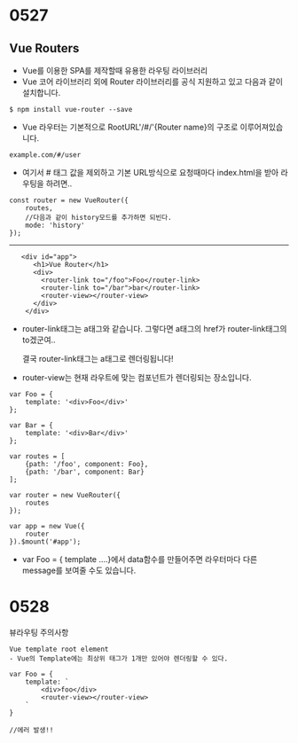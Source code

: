 <h1>
  0527
</h1>

<h2>
  Vue Routers
</h2>



- Vue를 이용한 SPA를 제작할때 유용한 라우팅 라이브러리
- Vue 코어 라이브러리 외에 Router 라이브러리를 공식 지원하고 있고 다음과 같이 설치합니다.

```
$ npm install vue-router --save
```

- Vue 라우터는 기본적으로 RootURL'/#/'{Router name}의 구조로 이루어져있습니다.

```
example.com/#/user
```

- 여기서 # 태그 값을 제외하고 기본 URL방식으로 요청때마다 index.html을 받아 라우팅을 하려면..

```
const router = new VueRouter({
	routes,
	//다음과 같이 history모드를 추가하면 되빈다.
	mode: 'history'
});
```



<hr>



```
   <div id="app">
      <h1>Vue Router</h1>
      <div>
        <router-link to="/foo">Foo</router-link>
        <router-link to="/bar">bar</router-link>
        <router-view></router-view>
      </div>
    </div>
```

- router-link태그는 a태그와 같습니다. 그렇다면 a태그의 href가 router-link태그의 to겠군여..

  결국 router-link태그는 a태그로 렌더링됩니다!

- router-view는 현재 라우트에 맞는 컴포넌트가 렌더링되는 장소입니다.



```
var Foo = {
	template: '<div>Foo</div>'
};

var Bar = {
	template: '<div>Bar</div>'
};

var routes = [
	{path: '/foo', component: Foo},
	{path: '/bar', component: Bar}
];

var router = new VueRouter({
	routes
});

var app = new Vue({
	router
}).$mount('#app');
```

- var Foo = { template ....}에서 data함수를 만들어주면 라우터마다 다른 message를 보여줄 수도 있습니다.



<h1>
  0528
</h1>
뷰라우팅 주의사항

```
Vue template root element
- Vue의 Template에는 최상위 태그가 1개만 있어야 렌더링할 수 있다.
```

```
var Foo = {
	template: `
		<div>foo</div>
		<router-view></router-view>
	`
}

//에러 발생!!
```

